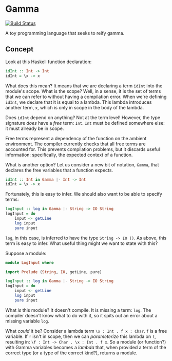 # Gamma

[![Build Status](https://travis-ci.org/parsonsmatt/gamma.svg?branch=master)](https://travis-ci.org/parsonsmatt/gamma)

A toy programming language that seeks to reify gamma.

## Concept

Look at this Haskell function declaration:

```haskell
idInt :: Int -> Int
idInt = \x -> x
```

What does this mean?
It means that we are declaring a term `idInt` into the module's scope.
What is the scope?
Well, in a sense, it is the set of terms that we can refer to without having a
compilation error.
When we're defining `idInt`, we declare that it is equal to a lambda.
This lambda introduces another term, `x`, which is only in scope in the body of
the lambda.

Does `idInt` depend on anything?
Not at the term level!
However, the type signature *does* have a *free* term: `Int`.
`Int` must be defined somewhere else: it must already be in scope.

Free terms represent a dependency of the function on the ambient environment.
The compiler currently checks that all free terms are accounted for.
This prevents compilation problems, but it discards useful information:
specifically, the expected context of a function.

What is another option? Let us consider a new bit of notation, `Gamma`, that
declares the free variables that a function expects.

```haskell
idInt :: Int in Gamma |- Int -> Int
idInt = \x -> x
```

Fortunately, this is easy to infer.
We should also want to be able to specify terms:

```haskell
logInput :: log in Gamma |- String -> IO String
logInput = do
    input <- getLine
    log input
    pure input
```

`log`, in this case, is inferred to have the type `String -> IO ()`.
As above, this term is easy to infer.
What useful thing might we want to state with this?

Suppose a module:

```haskell
module LogInput where

import Prelude (String, IO, getLine, pure)

logInput :: log in Gamma |- String -> IO String
logInput = do
    input <- getLine
    log input
    pure input
```

What *is* this module?
It doesn't compile.
It is missing a term: `log`.
The compiler doesn't know what to do with it, so it spits out an error about a missing variable `log`.

What *could* it be?
Consider a lambda term `\x : Int . f x : Char`.
`f` is a free variable.
If `f` isn't in scope, then we can *parameterize* this lambda on `f`, resulting in:
`\f : Int -> Char . \x : Int . f x`.
So a module (or function?) with Gamma variables becomes a *lambda* that, when provided a term of the correct type (or a type of the correct kind?), returns a module.
